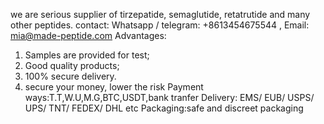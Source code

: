 we are serious supplier of tirzepatide, semaglutide, retatrutide and many other peptides. 
contact: Whatsapp / telegram: +8613454675544 , Email: mia@made-peptide.com
Advantages:
1. Samples are provided for test;
2. Good quality products;
3. 100% secure delivery.
4. secure your money, lower the risk
Payment ways:T.T,W.U,M.G,BTC,USDT,bank tranfer
Delivery: EMS/ EUB/ USPS/ UPS/ TNT/ FEDEX/ DHL etc
Packaging:safe and discreet packaging
